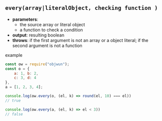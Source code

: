 ## `every(array|literalObject, checking function )`  
- **parameters**:
    - the source array or literal object
    - a function to check a condition
- **output**: resulting boolean
- **throws**: if the first argument is not an array or a object literal; if the second argument is not a function

example
``` js
const ow = require("objwun");
const o = {
    a: 1, b: 2,
    c: 3, d: 4
},
a = [1, 2, 3, 4];

console.log(ow.every(o, (el, k) => round(el, 10) === el))
// true

console.log(ow.every(a, (el, k) => el < 3))
// false

```